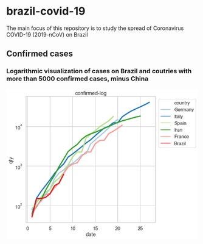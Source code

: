 # brazil-covid-19
The main focus of this repository is to study the spread of Coronavirus COVID-19 (2019-nCoV) on Brazil

## Confirmed cases
### Logarithmic visualization of cases on Brazil and coutries with more than 5000 confirmed cases, minus China
![altlog_confirmed_brazil_plus_5000.pngtext](https://github.com/lcscarvalho/brazil-covid-19/blob/master/images/confirmed-log.png?raw=true)
